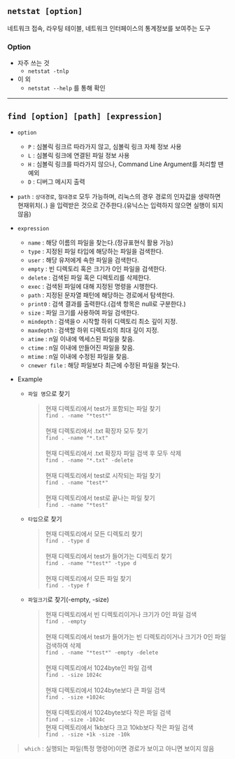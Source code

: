 ## `netstat [option]`
네트워크 접속, 라우팅 테이블, 네트워크 인터페이스의 통계정보를 보여주는 도구
### Option
  - 자주 쓰는 것
    - `netstat -tnlp`
  - 이 외
     - `netstat --help` 를 통해 확인 

<hr>

## `find [option] [path] [expression]`
  - `option` 
    - `P` : 심볼릭 링크르 따라가지 않고, 심볼릭 링크 자체 정보 사용
    - `L` : 심볼릭 링크에 연결된 파일 정보 사용
    - `H` : 심볼릭 링크를 따라가지 않으나, Command Line Argument를 처리할 땐 예외
    - `D` : 디버그 메시지 출력 <br>

  - `path` : `상대경로`, `절대경로` 모두 가능하며, 리눅스의 경우 경로의 인자값을 생략하면 현재위치(`.`) 을 입력받은 것으로 간주한다.(유닉스는 입력하지 않으면 실행이 되지 않음) <br>

  - `expression`
    - `name` : 해당 이름의 파일을 찾는다.(정규표현식 활용 가능)
    - `type` : 지정된 파일 타입에 해당하는 파일을 검색한다.
    - `user` : 해당 유저에게 속한 파일을 검색한다.
    - `empty` : 빈 디렉토리 혹은 크기가 0인 파일을 검색한다.
    - `delete` : 검색된 파일 혹은 디렉토리를 삭제한다.
    - `exec` : 검색된 파일에 대해 지정된 명령을 시행한다.
    - `path` : 지정된 문자열 패턴에 해당하는 경로에서 탐색한다.
    - `print0` : 검색 결과를 출력한다.(검색 항목은 null로 구분한다.)
    - `size` : 파일 크기를 사용하여 파일 검색한다.
    - `mindepth` : 검색을ㅇ 시작할 하위 디렉토리 최소 깊이 지정.
    - `maxdepth` : 검색할 하위 디렉토리의 최대 깊이 지정.
    - `atime` : n일 이내에 엑세스된 파일을 찾음.
    - `ctime` : n일 이내에 만들어진 파일을 찾음.
    - `mtime` : n일 이내에 수정된 파일을 찾음.
    - `cnewer file` : 해당 파일보다 최근에 수정된 파일을 찾는다.
  
  - Example
    - `파일 명`으로 찾기 <br>

      > 현재 디렉토리에서 test가 포함되는 파일 찾기 <br>
      `find . -name "*test*"` <br> <br>
      > 현재 디렉토리에서 .txt 확장자 모두 찾기 <br>
      `find . -name "*.txt"` <br> <br>
      > 현재 디렉토리에서 .txt 확장자 파일 검색 후 모두 삭제 <br>
      `find . -name "*.txt" -delete` <br> <br>
      > 현재 디렉토리에서 test로 시작되는 파일 찾기 <br>
      `find . -name "test*"` <br> <br>
      > 현재 디렉토리에서 test로 끝나는 파일 찾기<br>
      `find . -name "*test"` <br> 
     

    - `타입`으로 찾기
      > 현재 디렉토리에서 모든 디렉토리 찾기 <br>
      `find . -type d` <br> <br>
      > 현재 디렉토리에서 test가 들어가는 디렉토리 찾기 <br>
      `find . -name "*test*" -type d` <br> <br>
      > 현재 디렉토리에서 모든 파일 찾기 <br>
      `find . -type f`  <br> 

    - `파일크기`로 찾기(-empty, -size)<br>

      > 현재 디렉토리에서 빈 디렉토리이거나 크기가 0인 파일 검색 <br>
      `find . -empty` <br> <br>
      > 현재 디렉토리에서 test가 들어가는 빈 디렉토리이거나 크기가 0인 파일 검색하여 삭제 <br>
      `find . -name "*test*" -empty -delete` <br> <br>
      > 현재 디렉토리에서 1024byte인 파일 검색 <br>
      `find . -size 1024c` <br> <br>
      > 현재 디렉토리에서 1024byte보다 큰 파일 검색 <br>
      `find . -size +1024c` <br> <br>
      > 현재 디렉토리에서 1024byte보다 작은 파일 검색<br>
      `find . -size -1024c` <br> 
      > 현재 디렉토리에서 1kb보다 크고 10kb보다 작은 파일 검색<br>
      `find . -size +1k -size -10k` <br> 

  > `which` : 실행되는 파일(특정 명령어)이면 경로가 보이고 아니면 보이지 않음
